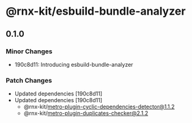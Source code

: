# @rnx-kit/esbuild-bundle-analyzer

## 0.1.0

### Minor Changes

- 190c8d11: Introducing esbuild-bundle-analyzer

### Patch Changes

- Updated dependencies [190c8d11]
- Updated dependencies [190c8d11]
  - @rnx-kit/metro-plugin-cyclic-dependencies-detector@1.1.2
  - @rnx-kit/metro-plugin-duplicates-checker@2.1.2
